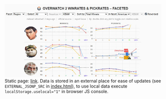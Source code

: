 ![screenshot](preview.jpg)
Static page: [link](https://hermit-crab.github.io/ow-winrates-faceted/). Data is stored in an external place for ease of updates (see `EXTERNAL_JSONP_SRC` in [index.html](index.html)), to use local data execute `localStorage.uselocal="1"` in browser JS console.